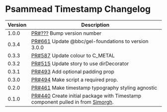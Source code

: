 # Psammead Timestamp Changelog

<!-- prettier-ignore -->
| Version | Description |
|---------|-------------|
| 1.0.0   | [PR#???](https://github.com/bbc/psammead/pull/???) Bump version number |
| 0.3.4   | [PR#661](https://github.com/bbc/psammead/pull/661) Update @bbc/gel-foundations to version 3.0.0 |
| 0.3.3   | [PR#587](https://github.com/bbc/psammead/pull/587) Update colour to C_METAL |
| 0.3.2   | [PR#515](https://github.com/bbc/psammead/pull/515) Update story to use dirDecorator |
| 0.3.1   | [PR#493](https://github.com/bbc/psammead/pull/493) Add optional padding prop |
| 0.3.0   | [PR#494](https://github.com/bbc/psammead/pull/494) Make script a required prop. |
| 0.2.0   | [PR#461](https://github.com/bbc/psammead/pull/461) Make timestamp typography styling agnostic |
| 0.1.0   | [PR#440](https://github.com/bbc/psammead/pull/440) Create initial package with Timestamp component pulled in from [Simorgh](https://github.com/BBC-News/simorgh). |
